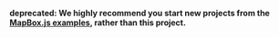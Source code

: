 **deprecated: We highly recommend you start new projects from the [MapBox.js examples](https://www.mapbox.com/mapbox.js/),
rather than this project.**

